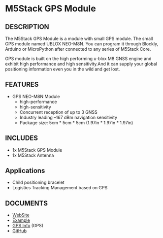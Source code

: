 # M5Stack GPS Module

## DESCRIPTION

The M5Stack GPS Module is a module with small GPS module. The small GPS module named UBLOX NEO-M8N. You can program it through Blockly, Arduino or MicroPython after connected to any series of M5Stack Core.

GPS module is built on the high performing u-blox M8 GNSS engine and exhibit high performance and high sensitivity.And it can supply your global positioning information even you in the wild and get lost.

## FEATURES

- GPS NEO-M8N Module 
  + high-performance
  + high-sensitivity
  + Concurrent reception of up to 3 GNSS
  + Industry leading –167 dBm navigation sensitivity
  - Package size: 5cm * 5cm * 5cm (1.97in * 1.97in * 1.97in)


## INCLUDES

- 1x M5Stack GPS Module
- 1x M5Stack Antenna

## Applications

- Child positioning bracelet 
- Logistics Tracking Management based on GPS 

## DOCUMENTS

- [WebSite](https://m5stack.com)
- [Example](https://github.com/m5stack/M5Stack/tree/master/examples/Modules/GPS)
- [GPS Info](https://www.u-blox.com/zh/product/neo-m8-series) (GPS)
- [GitHub](https://github.com/m5stack/M5Stack)

